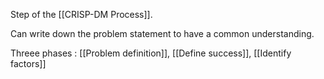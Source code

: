 Step of the [[CRISP-DM Process]]. 

Can write down the problem statement to have a common understanding. 

Threee phases : [[Problem definition]], [[Define success]], [[Identify factors]]


